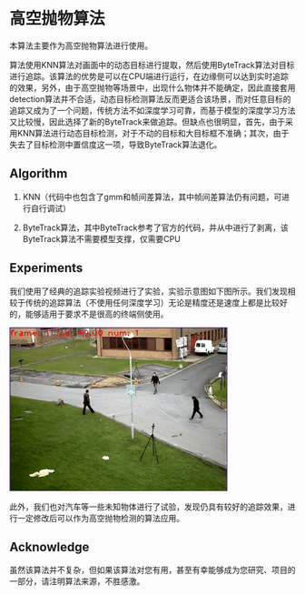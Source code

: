 # 高空抛物算法

本算法主要作为高空抛物算法进行使用。

算法使用KNN算法对画面中的动态目标进行提取，然后使用ByteTrack算法对目标进行追踪。该算法的优势是可以在CPU端进行运行，在边缘侧可以达到实时追踪的效果，另外，由于高空抛物等场景中，出现什么物体并不能确定，因此直接套用detection算法并不合适，动态目标检测算法反而更适合该场景，而对任意目标的追踪又成为了一个问题，传统方法不如深度学习可靠，而基于模型的深度学习方法又比较慢，因此选择了新的ByteTrack来做追踪。但缺点也很明显，首先，由于采用KNN算法进行动态目标检测，对于不动的目标和大目标框不准确；其次，由于失去了目标检测中置信度这一项，导致ByteTrack算法退化。

## Algorithm

1. KNN（代码中也包含了gmm和帧间差算法，其中帧间差算法仍有问题，可进行自行调试）

2. ByteTrack算法，其中ByteTrack参考了官方的代码，并从中进行了剥离，该ByteTrack算法不需要模型支撑，仅需要CPU

## Experiments

我们使用了经典的追踪实验视频进行了实验，实验示意图如下图所示。我们发现相较于传统的追踪算法（不使用任何深度学习）无论是精度还是速度上都是比较好的，能够适用于要求不是很高的终端侧使用。

![动态检测+追踪算法检测结果示意图](./results/knn_vtest.gif)

此外，我们也对汽车等一些未知物体进行了试验，发现仍具有较好的追踪效果，进行一定修改后可以作为高空抛物检测的算法应用。

## Acknowledge

虽然该算法并不复杂，但如果该算法对您有用，甚至有幸能够成为您研究、项目的一部分，请注明算法来源，不胜感激。
